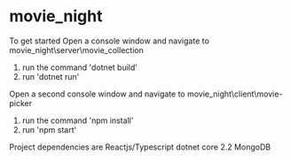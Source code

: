# movie_night
To get started 
Open a console window and navigate to movie_night\server\movie_collection
1. run the command 'dotnet build'
2. run 'dotnet run'

Open a second console window and navigate to movie_night\client\movie-picker
1. run the command 'npm install'
2. run 'npm start'

Project dependencies are 
Reactjs/Typescript
dotnet core 2.2
MongoDB

